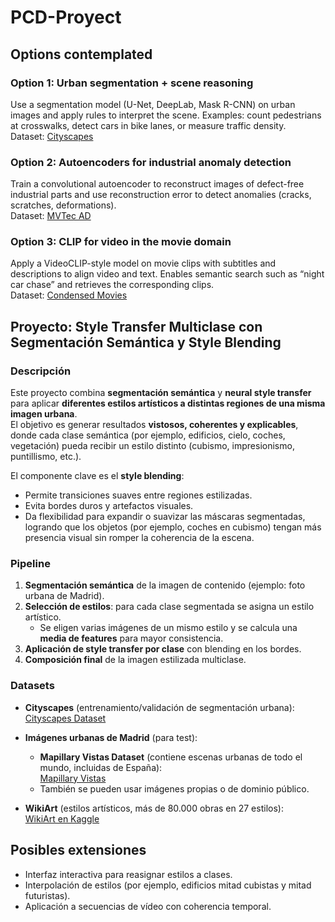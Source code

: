 # PCD-Proyect
## Options contemplated
### Option 1: Urban segmentation + scene reasoning
Use a segmentation model (U-Net, DeepLab, Mask R-CNN) on urban images and apply rules to interpret the scene. Examples: count pedestrians at crosswalks, detect cars in bike lanes, or measure traffic density.  
Dataset: [Cityscapes](https://www.cityscapes-dataset.com/)

### Option 2: Autoencoders for industrial anomaly detection
Train a convolutional autoencoder to reconstruct images of defect-free industrial parts and use reconstruction error to detect anomalies (cracks, scratches, deformations).  
Dataset: [MVTec AD](https://www.mvtec.com/company/research/datasets/mvtec-ad)

### Option 3: CLIP for video in the movie domain
Apply a VideoCLIP-style model on movie clips with subtitles and descriptions to align video and text. Enables semantic search such as “night car chase” and retrieves the corresponding clips.  
Dataset: [Condensed Movies](https://www.robots.ox.ac.uk/~vgg/data/condensed-movies/)

## Proyecto: Style Transfer Multiclase con Segmentación Semántica y Style Blending

### Descripción
Este proyecto combina **segmentación semántica** y **neural style transfer** para aplicar **diferentes estilos artísticos a distintas regiones de una misma imagen urbana**.  
El objetivo es generar resultados **vistosos, coherentes y explicables**, donde cada clase semántica (por ejemplo, edificios, cielo, coches, vegetación) pueda recibir un estilo distinto (cubismo, impresionismo, puntillismo, etc.).

El componente clave es el **style blending**:
- Permite transiciones suaves entre regiones estilizadas.  
- Evita bordes duros y artefactos visuales.  
- Da flexibilidad para expandir o suavizar las máscaras segmentadas, logrando que los objetos (por ejemplo, coches en cubismo) tengan más presencia visual sin romper la coherencia de la escena.

### Pipeline
1. **Segmentación semántica** de la imagen de contenido (ejemplo: foto urbana de Madrid).  
2. **Selección de estilos**: para cada clase segmentada se asigna un estilo artístico.  
   - Se eligen varias imágenes de un mismo estilo y se calcula una **media de features** para mayor consistencia.  
3. **Aplicación de style transfer por clase** con blending en los bordes.  
4. **Composición final** de la imagen estilizada multiclase.  

### Datasets
- **Cityscapes** (entrenamiento/validación de segmentación urbana):  
  [Cityscapes Dataset](https://www.cityscapes-dataset.com/)  

- **Imágenes urbanas de Madrid** (para test):  
  - **Mapillary Vistas Dataset** (contiene escenas urbanas de todo el mundo, incluidas de España):  
    [Mapillary Vistas](https://www.mapillary.com/dataset/vistas)  
  - También se pueden usar imágenes propias o de dominio público.  

- **WikiArt** (estilos artísticos, más de 80.000 obras en 27 estilos):  
  [WikiArt en Kaggle](https://www.kaggle.com/datasets/steubk/wikiart)  

## Posibles extensiones
- Interfaz interactiva para reasignar estilos a clases.  
- Interpolación de estilos (por ejemplo, edificios mitad cubistas y mitad futuristas).  
- Aplicación a secuencias de vídeo con coherencia temporal.  
